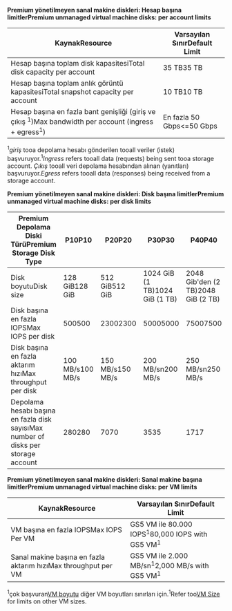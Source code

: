 <span data-ttu-id="1e725-101">**Premium yönetilmeyen sanal makine diskleri: Hesap başına limitler**</span><span class="sxs-lookup"><span data-stu-id="1e725-101">**Premium unmanaged virtual machine disks: per account limits**</span></span>

| <span data-ttu-id="1e725-102">Kaynak</span><span class="sxs-lookup"><span data-stu-id="1e725-102">Resource</span></span> | <span data-ttu-id="1e725-103">Varsayılan Sınır</span><span class="sxs-lookup"><span data-stu-id="1e725-103">Default Limit</span></span> |
| --- | --- |
| <span data-ttu-id="1e725-104">Hesap başına toplam disk kapasitesi</span><span class="sxs-lookup"><span data-stu-id="1e725-104">Total disk capacity per account</span></span> |<span data-ttu-id="1e725-105">35 TB</span><span class="sxs-lookup"><span data-stu-id="1e725-105">35 TB</span></span> |
| <span data-ttu-id="1e725-106">Hesap başına toplam anlık görüntü kapasitesi</span><span class="sxs-lookup"><span data-stu-id="1e725-106">Total snapshot capacity per account</span></span> |<span data-ttu-id="1e725-107">10 TB</span><span class="sxs-lookup"><span data-stu-id="1e725-107">10 TB</span></span> |
| <span data-ttu-id="1e725-108">Hesap başına en fazla bant genişliği (giriş ve çıkış <sup>1</sup>)</span><span class="sxs-lookup"><span data-stu-id="1e725-108">Max bandwidth per account (ingress + egress<sup>1</sup>)</span></span> |<span data-ttu-id="1e725-109">En fazla 50 Gbps</span><span class="sxs-lookup"><span data-stu-id="1e725-109"><=50 Gbps</span></span> |

<span data-ttu-id="1e725-110"><sup>1</sup>*giriş* tooa depolama hesabı gönderilen tooall veriler (istek) başvuruyor.</span><span class="sxs-lookup"><span data-stu-id="1e725-110"><sup>1</sup>*Ingress* refers tooall data (requests) being sent tooa storage account.</span></span> <span data-ttu-id="1e725-111">*Çıkış* tooall veri depolama hesabından alınan (yanıtları) başvuruyor.</span><span class="sxs-lookup"><span data-stu-id="1e725-111">*Egress* refers tooall data (responses) being received from a storage account.</span></span>

<span data-ttu-id="1e725-112">**Premium yönetilmeyen sanal makine diskleri: Disk başına limitler**</span><span class="sxs-lookup"><span data-stu-id="1e725-112">**Premium unmanaged virtual machine disks: per disk limits**</span></span>

| <span data-ttu-id="1e725-113">Premium Depolama Diski Türü</span><span class="sxs-lookup"><span data-stu-id="1e725-113">Premium Storage Disk Type</span></span> | <span data-ttu-id="1e725-114">P10</span><span class="sxs-lookup"><span data-stu-id="1e725-114">P10</span></span> | <span data-ttu-id="1e725-115">P20</span><span class="sxs-lookup"><span data-stu-id="1e725-115">P20</span></span> | <span data-ttu-id="1e725-116">P30</span><span class="sxs-lookup"><span data-stu-id="1e725-116">P30</span></span> | <span data-ttu-id="1e725-117">P40</span><span class="sxs-lookup"><span data-stu-id="1e725-117">P40</span></span> | <span data-ttu-id="1e725-118">P50</span><span class="sxs-lookup"><span data-stu-id="1e725-118">P50</span></span> |
| --- | --- | --- | --- | --- | --- |
| <span data-ttu-id="1e725-119">Disk boyutu</span><span class="sxs-lookup"><span data-stu-id="1e725-119">Disk size</span></span> |<span data-ttu-id="1e725-120">128 GiB</span><span class="sxs-lookup"><span data-stu-id="1e725-120">128 GiB</span></span> |<span data-ttu-id="1e725-121">512 GiB</span><span class="sxs-lookup"><span data-stu-id="1e725-121">512 GiB</span></span> |<span data-ttu-id="1e725-122">1024 GiB (1 TB)</span><span class="sxs-lookup"><span data-stu-id="1e725-122">1024 GiB (1 TB)</span></span> |<span data-ttu-id="1e725-123">2048 Gib'den (2 TB)</span><span class="sxs-lookup"><span data-stu-id="1e725-123">2048 GiB (2 TB)</span></span>|<span data-ttu-id="1e725-124">4095 Gib'den (4 TB)</span><span class="sxs-lookup"><span data-stu-id="1e725-124">4095 GiB (4 TB)</span></span>|
| <span data-ttu-id="1e725-125">Disk başına en fazla IOPS</span><span class="sxs-lookup"><span data-stu-id="1e725-125">Max IOPS per disk</span></span> |<span data-ttu-id="1e725-126">500</span><span class="sxs-lookup"><span data-stu-id="1e725-126">500</span></span> |<span data-ttu-id="1e725-127">2300</span><span class="sxs-lookup"><span data-stu-id="1e725-127">2300</span></span> |<span data-ttu-id="1e725-128">5000</span><span class="sxs-lookup"><span data-stu-id="1e725-128">5000</span></span> |<span data-ttu-id="1e725-129">7500</span><span class="sxs-lookup"><span data-stu-id="1e725-129">7500</span></span> |<span data-ttu-id="1e725-130">7500</span><span class="sxs-lookup"><span data-stu-id="1e725-130">7500</span></span> |
| <span data-ttu-id="1e725-131">Disk başına en fazla aktarım hızı</span><span class="sxs-lookup"><span data-stu-id="1e725-131">Max throughput per disk</span></span> |<span data-ttu-id="1e725-132">100 MB/s</span><span class="sxs-lookup"><span data-stu-id="1e725-132">100 MB/s</span></span> | <span data-ttu-id="1e725-133">150 MB/s</span><span class="sxs-lookup"><span data-stu-id="1e725-133">150 MB/s</span></span> |<span data-ttu-id="1e725-134">200 MB/sn</span><span class="sxs-lookup"><span data-stu-id="1e725-134">200 MB/s</span></span> |<span data-ttu-id="1e725-135">250 MB/sn</span><span class="sxs-lookup"><span data-stu-id="1e725-135">250 MB/s</span></span> |<span data-ttu-id="1e725-136">250 MB/sn</span><span class="sxs-lookup"><span data-stu-id="1e725-136">250 MB/s</span></span> |
| <span data-ttu-id="1e725-137">Depolama hesabı başına en fazla disk sayısı</span><span class="sxs-lookup"><span data-stu-id="1e725-137">Max number of disks per storage account</span></span> |<span data-ttu-id="1e725-138">280</span><span class="sxs-lookup"><span data-stu-id="1e725-138">280</span></span> |<span data-ttu-id="1e725-139">70</span><span class="sxs-lookup"><span data-stu-id="1e725-139">70</span></span> |<span data-ttu-id="1e725-140">35</span><span class="sxs-lookup"><span data-stu-id="1e725-140">35</span></span> | <span data-ttu-id="1e725-141">17</span><span class="sxs-lookup"><span data-stu-id="1e725-141">17</span></span> | <span data-ttu-id="1e725-142">8</span><span class="sxs-lookup"><span data-stu-id="1e725-142">8</span></span> |

<span data-ttu-id="1e725-143">**Premium yönetilmeyen sanal makine diskleri: Sanal makine başına limitler**</span><span class="sxs-lookup"><span data-stu-id="1e725-143">**Premium unmanaged virtual machine disks: per VM limits**</span></span>

| <span data-ttu-id="1e725-144">Kaynak</span><span class="sxs-lookup"><span data-stu-id="1e725-144">Resource</span></span> | <span data-ttu-id="1e725-145">Varsayılan Sınır</span><span class="sxs-lookup"><span data-stu-id="1e725-145">Default Limit</span></span> |
| --- | --- |
| <span data-ttu-id="1e725-146">VM başına en fazla IOPS</span><span class="sxs-lookup"><span data-stu-id="1e725-146">Max IOPS Per VM</span></span> |<span data-ttu-id="1e725-147">GS5 VM ile 80.000 IOPS<sup>1</sup></span><span class="sxs-lookup"><span data-stu-id="1e725-147">80,000 IOPS with GS5 VM<sup>1</sup></span></span> |
| <span data-ttu-id="1e725-148">Sanal makine başına en fazla aktarım hızı</span><span class="sxs-lookup"><span data-stu-id="1e725-148">Max throughput per VM</span></span> |<span data-ttu-id="1e725-149">GS5 VM ile 2.000 MB/sn<sup>1</sup></span><span class="sxs-lookup"><span data-stu-id="1e725-149">2,000 MB/s with GS5 VM<sup>1</sup></span></span> |

<span data-ttu-id="1e725-150"><sup>1</sup>çok başvuran[VM boyutu](../articles/virtual-machines/linux/sizes.md?toc=%2fazure%2fvirtual-machines%2flinux%2ftoc.json) diğer VM boyutları sınırları için.</span><span class="sxs-lookup"><span data-stu-id="1e725-150"><sup>1</sup>Refer too[VM Size](../articles/virtual-machines/linux/sizes.md?toc=%2fazure%2fvirtual-machines%2flinux%2ftoc.json) for limits on other VM sizes.</span></span> 

